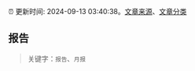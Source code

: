 :alarm_clock: 更新时间: 2024-09-13 03:40:38。[文章来源](/README.md)、[文章分类](/TAGS.md)

## 报告


> 关键字：`报告`、`月报`



